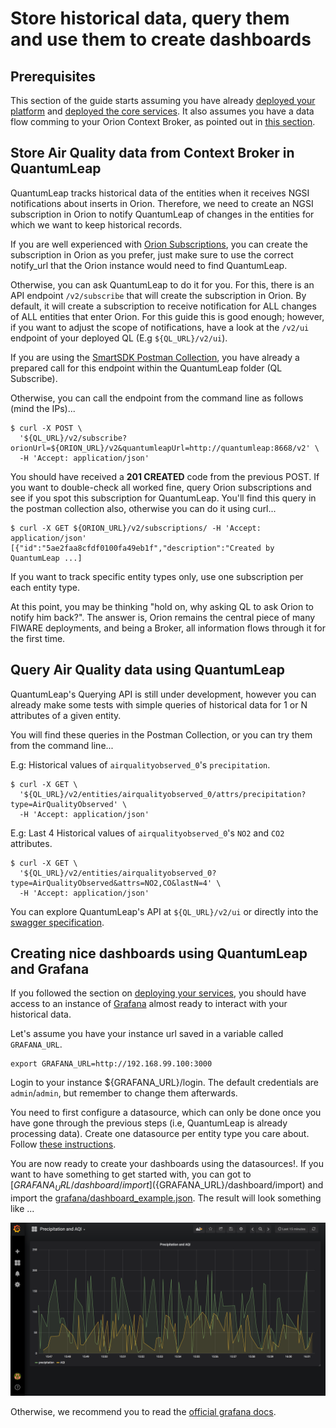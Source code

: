 # Store historical data, query them and use them to create dashboards

## Prerequisites

This section of the guide starts assuming you have already
[deployed your platform](../platform/swarmcluster.md)
and [deployed the core services](../platform/deployservices.md). It also
assumes you have a data flow comming to your Orion Context Broker, as pointed
out in [this section](.contextbroker.md).

## Store Air Quality data from Context Broker in QuantumLeap

QuantumLeap tracks historical data of the entities when it receives NGSI
notifications about inserts in Orion. Therefore, we need to create an NGSI
subscription in Orion to notify QuantumLeap of changes in the entities for which
we want to keep historical records.

If you are well experienced with [Orion Subscriptions](http://fiware-orion.readthedocs.io/en/latest/user/walkthrough_apiv2/index.html#subscriptions),
you can create the subscription in Orion as you prefer, just make sure to use
the correct notify_url that the Orion instance would need to find QuantumLeap.

Otherwise, you can ask QuantumLeap to do it for you. For this, there is an API
endpoint `/v2/subscribe` that will create the subscription in Orion. By default,
it will create a subscription to receive notification for ALL changes of ALL
entities that enter Orion. For this guide this is good enough; however, if you
want to adjust the scope of notifications, have a look at the `/v2/ui` endpoint
of your deployed QL (E.g `${QL_URL}/v2/ui`).

If you are using the [SmartSDK Postman Collection](https://github.com/smartsdk/smartsdk-recipes/blob/master/recipes/tools/postman_collection.json),
you have already a prepared call for this endpoint within the QuantumLeap folder
(QL Subscribe).

Otherwise, you can call the endpoint from the command line as follows (mind the IPs)...

```
$ curl -X POST \
  '${QL_URL}/v2/subscribe?orionUrl=${ORION_URL}/v2&quantumleapUrl=http://quantumleap:8668/v2' \
  -H 'Accept: application/json'
```

You should have received a **201 CREATED** code from the previous POST.
If you want to double-check all worked fine, query Orion subscriptions and see
if you spot this subscription for QuantumLeap. You'll find this query in the
postman collection also, otherwise you can do it using curl...

```
$ curl -X GET ${ORION_URL}/v2/subscriptions/ -H 'Accept: application/json'
[{"id":"5ae2faa8cfdf0100fa49eb1f","description":"Created by QuantumLeap ...]
```

If you want to track specific entity types only, use one subscription per each
entity type.

At this point, you may be thinking "hold on, why asking QL to ask Orion to
notify him back?". The answer is, Orion remains the central piece of many FIWARE
deployments, and being a Broker, all information flows through it for the first
time.

## Query Air Quality data using QuantumLeap

QuantumLeap's Querying API is still under development, however you can already
make some tests with simple queries of historical data for 1 or N attributes of
a given entity.

You will find these queries in the Postman Collection, or you can try them from
the command line...

E.g: Historical values of `airqualityobserved_0`'s `precipitation`.

```
$ curl -X GET \
  '${QL_URL}/v2/entities/airqualityobserved_0/attrs/precipitation?type=AirQualityObserved' \
  -H 'Accept: application/json'
```

E.g: Last 4 Historical values of `airqualityobserved_0`'s `NO2` and `CO2`
attributes.

```
$ curl -X GET \
  '${QL_URL}/v2/entities/airqualityobserved_0?type=AirQualityObserved&attrs=NO2,CO&lastN=4' \
  -H 'Accept: application/json'
```

You can explore QuantumLeap's API at `${QL_URL}/v2/ui` or directly into the
[swagger specification](https://github.com/smartsdk/ngsi-timeseries-api/blob/master/specification/quantumleap.yml).

## Creating nice dashboards using QuantumLeap and Grafana

If you followed the section on [deploying your services](../platform/deployservices.md),
you should have access to an instance of [Grafana](https://grafana.com/) almost
ready to interact with your historical data.

Let's assume you have your instance url saved in a variable called `GRAFANA_URL`.

```
export GRAFANA_URL=http://192.168.99.100:3000
```

Login to your instance ${GRAFANA_URL}/login. The default
credentials are `admin`/`admin`, but remember to change them afterwards.

You need to first configure a datasource, which can only be done once you have
gone through the previous steps (i.e, QuantumLeap is already processing data).
Create one datasource per entity type you care about. Follow [these instructions](https://smartsdk.github.io/ngsi-timeseries-api/admin/grafana/).

You are now ready to create your dashboards using the datasources!. If you want
to have something to get started with, you can got to [${GRAFANA_URL}/dashboard/import](${GRAFANA_URL}/dashboard/import)
and import the [grafana/dashboard_example.json](https://github.com/smartsdk/guided-tour/blob/master/docs/services/grafana/dashboard_example.json).
The result will look something like ...

![dashboard_example](grafana/dashboard_example.png "Dashboard Example")

Otherwise, we recommend you to read the
[official grafana docs](http://docs.grafana.org/guides/getting_started/).

